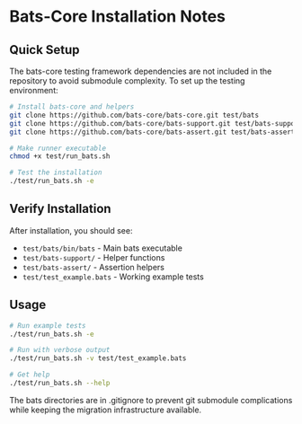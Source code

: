 # Bats-Core Installation Notes

## Quick Setup

The bats-core testing framework dependencies are not included in the repository to avoid submodule complexity. To set up the testing environment:

```bash
# Install bats-core and helpers
git clone https://github.com/bats-core/bats-core.git test/bats
git clone https://github.com/bats-core/bats-support.git test/bats-support
git clone https://github.com/bats-core/bats-assert.git test/bats-assert

# Make runner executable
chmod +x test/run_bats.sh

# Test the installation
./test/run_bats.sh -e
```

## Verify Installation

After installation, you should see:
- `test/bats/bin/bats` - Main bats executable
- `test/bats-support/` - Helper functions
- `test/bats-assert/` - Assertion helpers
- `test/test_example.bats` - Working example tests

## Usage

```bash
# Run example tests
./test/run_bats.sh -e

# Run with verbose output
./test/run_bats.sh -v test/test_example.bats

# Get help
./test/run_bats.sh --help
```

The bats directories are in .gitignore to prevent git submodule complications while keeping the migration infrastructure available.

